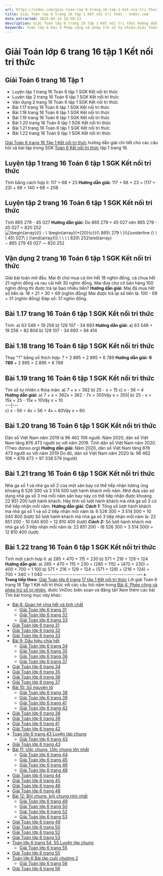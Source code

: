 ```yaml
---
url: https://vndoc.com/giai-toan-lop-6-trang-16-tap-1-ket-noi-tri-thuc-326102
title: Giải Toán lớp 6 trang 16 tập 1 Kết nối tri thức - VnDoc.com
date_extracted: 2025-04-14 16:50:13
description: Giải Toán lớp 6 trang 16 tập 1 Kết nối tri thức hướng dẫn giải chi tiết các câu hỏi và bài tập trong SGK Toán 6 Kết nối tri thức tập 1.
keywords: Toán lớp 6 bài 4 Phép cộng và phép trừ số tự nhiên,Giải Toán 6 kết nối tri thức bài 4,toán lớp 6 kết nối tri thức bài 4,Toán lớp 6 bài 4 kết nối tri thức,toán lớp 6,giải toán lớp 6,giải toán 6,toán lớp 6 kết nối tri thức,toán 6 kết nối tri thức,giải toán 6 tập 1 kết nối tri thức,sgk toán 6 kết nối tri thức,toán 6 trang 16,giải toán 6 trang 16,toán 6 trang 16 kết nối,Bài 1.17 trang 16 Toán 6 tập 1,Bài 1.18 trang 16 Toán 6 tập 1,Bài 1.19 trang 16 Toán 6 tập 1,Bài 1.20 trang 16 Toán 6 tập 1
---
```


# Giải Toán lớp 6 trang 16 tập 1 Kết nối tri thức
## **Giải Toán 6 trang 16 Tập 1**
  * Luyện tập 1 trang 16 Toán 6 tập 1 SGK Kết nối tri thức
  * Luyện tập 2 trang 16 Toán 6 tập 1 SGK Kết nối tri thức
  * Vận dụng 2 trang 16 Toán 6 tập 1 SGK Kết nối tri thức
  * Bài 1.17 trang 16 Toán 6 tập 1 SGK Kết nối tri thức
  * Bài 1.18 trang 16 Toán 6 tập 1 SGK Kết nối tri thức
  * Bài 1.19 trang 16 Toán 6 tập 1 SGK Kết nối tri thức
  * Bài 1.20 trang 16 Toán 6 tập 1 SGK Kết nối tri thức
  * Bài 1.21 trang 16 Toán 6 tập 1 SGK Kết nối tri thức
  * Bài 1.22 trang 16 Toán 6 tập 1 SGK Kết nối tri thức

[Giải Toán 6 trang 16 Tập 1 Kết nối tri thức](<https://vndoc.com/giai-toan-lop-6-trang-16-tap-1-ket-noi-tri-thuc-326102>) hướng dẫn giải chi tiết cho các câu hỏi và bài tập trong SGK [Toán 6 Kết nối tri thức](<https://vndoc.com/toan-6-ket-noi-tri-thuc>) tập 1 trang 16.
## Luyện tập 1 trang 16 Toán 6 tập 1 SGK Kết nối tri thức
Tính bằng cách hợp lí: 117 + 68 + 23
**Hướng dẫn giải:**
117 + 68 + 23 = \(117 + 23\) + 68
= 140 + 68
= 208
## Luyện tập 2 trang 16 Toán 6 tập 1 SGK Kết nối tri thức
Tính 865 279 - 45 027
**Hướng dẫn giải:**
Do 865 279 > 45 027 nên 865 279 - 45 027 = 820 252
![\\begin{array}{l} - \\  \\begin{array}{*{20}{c}}{\\ 865\\ 279 \\ }\\\\{\\underline {\\ \\ \\ 45\\ 027\\ } }\\end{array}\\\\\\ \\ \\ \\ \\ 820\\ 252\\end{array}](https://i.vdoc.vn/data/image/blank.png)− 865 279 45 027 ― 820 252
## Vận dụng 2 trang 16 Toán 6 tập 1 SGK Kết nối tri thức
Giải bài toán mở đầu.
Mai đi chợ mua cà tím hết 18 nghìn đồng, cà chua hết 21 nghìn đồng và rau cải hết 30 nghìn đồng. Mai đưa cho cô bán hàng 100 nghìn đồng thì được trả lại bao nhiêu tiền?
**Hướng dẫn giải:**
Mai đã mua hết số tiền là:
18 + 21 + 30 = 69 \(nghìn đồng\)
Mai được trả lại số tiền là:
100 - 69 = 31 \(nghìn đồng\)
Đáp số: 31 nghìn đồng.
## Bài 1.17 trang 16 Toán 6 tập 1 SGK Kết nối tri thức
Tính:
a\) 63 548 + 19 256
b\) 129 107 - 34 693
**Hướng dẫn giải:**
a\) 63 548 + 19 256 = 82 804
b\) 129 107 - 34 693 = 94 414
## Bài 1.18 trang 16 Toán 6 tập 1 SGK Kết nối tri thức
Thay "?" bằng số thích hợp:
? + 2 895 = 2 895 + 6 789
**Hướng dẫn giải:**
**6 789** \+ 2 895 = 2 895 + 6 789
## Bài 1.19 trang 16 Toán 6 tập 1 SGK Kết nối tri thức
Tìm số tự nhiên x thỏa mãn:
a\) 7 + x = 362
b\) 25 - x = 15
c\) x - 56 = 4
**Hướng dẫn giải:**
a\) 7 + x = 362x = 362 - 7x = 355Vậy x = 355| b\) 25 - x = 15x = 25 - 15x = 10Vậy x = 10  
---|---  
c\) x - 56 = 4x = 56 + 4x = 60Vậy x = 60  
## Bài 1.20 trang 16 Toán 6 tập 1 SGK Kết nối tri thức
Dân số Việt Nam năm 2019 là 96 462 106 người. Năm 2020, dân số Việt Nam tăng 876 473 người so với năm 2019. Tính dân số Việt Nam năm 2020. \(Theo _danso.org_\)
**Hướng dẫn giải:**
Năm 2020, dân số Việt Nam tăng 876 473 người so với năm 2019
Do đó, dân số Việt Nam năm 2020 là:
96 462 106 + 876 473 = 97 338 579 \(người\)
## Bài 1.21 trang 16 Toán 6 tập 1 SGK Kết nối tri thức
Nhà ga số 1 và nhà ga số 2 của một sân bay có thể tiếp nhận tương ứng khoảng 6 526 300 và 3 514 500 lượt hành khách mỗi năm. Nhờ đưa vào sử dụng nhà ga số 3 mà mỗi năm sân bay này có thể tiếp nhận được khoảng 22 851 200 lượt hành khách. Hãy tính số lượt hành khách mà nhà ga số 3 có thể tiếp nhận mỗi năm.
**Hướng dẫn giải:**
_**Cách 1:**_ Tổng số lượt hành khách mà nhà ga số 1 và số 2 tiếp nhận mỗi năm là:
6 526 300 + 3 514 500 = 10 040 800 \(lượt\)
Số lượt hành khách mà nhà ga số 3 tiếp nhận mỗi năm là:
22 851 200 - 10 040 800 = 12 810 400 \(lượt\)
_**Cách 2:**_ Số lượt hành khách mà nhà ga số 3 tiếp nhận mỗi năm là:
22 851 200 - \(6 526 300 + 3 514 500\) = 12 810 400 \(lượt\)
## Bài 1.22 trang 16 Toán 6 tập 1 SGK Kết nối tri thức
Tính một cách hợp lí:
a\) 285 + 470 + 115 + 230
b\) 571 + 216 + 129 + 124
**Hướng dẫn giải:**
a\) 285 + 470 + 115 + 230
= \(285 + 115\) + \(470 + 230\)
= 400 + 700
= 1 100
b\) 571 + 216 + 129 + 124
= \(571 + 129\) + \(216 + 124\)
= 700 + 340
= 1 040
\-----------------------------------------------
**\--- > Trang tiếp theo:** [Giải Toán lớp 6 trang 17 tập 1 Kết nối tri thức](<https://vndoc.com/giai-toan-lop-6-trang-17-tap-1-ket-noi-tri-thuc-326118>)
Lời giải Toán 6 trang 16 Tập 1 Kết nối tri thức với các câu hỏi nằm trong [Bài 4: Phép cộng và phép trừ số tự nhiên](<https://vndoc.com/toan-lop-6-bai-4-phep-cong-va-phep-tru-so-tu-nhien-ket-noi-tri-thuc-233629>), được VnDoc biên soạn và đăng tải\!
Xem thêm các bài Tìm bài trong mục này khác:
  * [Bài 8: Quan hệ chia hết và tính chất ](</toan-lop-6-bai-8-quan-he-chia-het-va-tinh-chat-ket-noi-tri-thuc-234556>)
    * [Giải Toán lớp 6 trang 31](</giai-toan-lop-6-trang-31-tap-1-ket-noi-tri-thuc-326326>)
    * [Giải Toán lớp 6 trang 32](</giai-toan-lop-6-trang-32-tap-1-ket-noi-tri-thuc-326327>)
    * [Giải Toán lớp 6 trang 33](</giai-toan-lop-6-trang-33-tap-1-ket-noi-tri-thuc-326446>)
  * [Giải Toán lớp 6 trang 31](</giai-toan-lop-6-trang-31-tap-1-ket-noi-tri-thuc-326326>)
  * [Giải Toán lớp 6 trang 32](</giai-toan-lop-6-trang-32-tap-1-ket-noi-tri-thuc-326327>)
  * [Giải Toán lớp 6 trang 33](</giai-toan-lop-6-trang-33-tap-1-ket-noi-tri-thuc-326446>)
  * [Bài 9: Dấu hiệu chia hết ](</toan-lop-6-bai-9-dau-hieu-chia-het-ket-noi-tri-thuc-234561>)
    * [Giải Toán lớp 6 trang 34](</giai-toan-lop-6-trang-34-tap-1-ket-noi-tri-thuc-326452>)
    * [Giải Toán lớp 6 trang 35](</giai-toan-lop-6-trang-35-tap-1-ket-noi-tri-thuc-326456>)
    * [Giải Toán lớp 6 trang 36](</giai-toan-lop-6-trang-36-tap-1-ket-noi-tri-thuc-326459>)
    * [Giải Toán lớp 6 trang 37](</giai-toan-lop-6-trang-37-tap-1-ket-noi-tri-thuc-326714>)
  * [Giải Toán lớp 6 trang 34](</giai-toan-lop-6-trang-34-tap-1-ket-noi-tri-thuc-326452>)
  * [Giải Toán lớp 6 trang 35](</giai-toan-lop-6-trang-35-tap-1-ket-noi-tri-thuc-326456>)
  * [Giải Toán lớp 6 trang 36](</giai-toan-lop-6-trang-36-tap-1-ket-noi-tri-thuc-326459>)
  * [Giải Toán lớp 6 trang 37](</giai-toan-lop-6-trang-37-tap-1-ket-noi-tri-thuc-326714>)
  * [Bài 10: Số nguyên tố ](</toan-lop-6-bai-10-so-nguyen-to-ket-noi-tri-thuc-234566>)
    * [Giải Toán lớp 6 trang 38](</giai-toan-lop-6-trang-38-tap-1-ket-noi-tri-thuc-326715>)
    * [Giải Toán lớp 6 trang 39](</giai-toan-lop-6-trang-39-tap-1-ket-noi-tri-thuc-326717>)
    * [Giải Toán lớp 6 trang 41](</giai-toan-lop-6-trang-41-tap-1-ket-noi-tri-thuc-326719>)
    * [Giải Toán lớp 6 trang 42](</giai-toan-lop-6-trang-42-tap-1-ket-noi-tri-thuc-326725>)
  * [Giải Toán lớp 6 trang 38](</giai-toan-lop-6-trang-38-tap-1-ket-noi-tri-thuc-326715>)
  * [Giải Toán lớp 6 trang 39](</giai-toan-lop-6-trang-39-tap-1-ket-noi-tri-thuc-326717>)
  * [Giải Toán lớp 6 trang 41](</giai-toan-lop-6-trang-41-tap-1-ket-noi-tri-thuc-326719>)
  * [Giải Toán lớp 6 trang 42](</giai-toan-lop-6-trang-42-tap-1-ket-noi-tri-thuc-326725>)
  * [Toán lớp 6 trang 43 Luyện tập chung ](</toan-lop-6-trang-43-luyen-tap-chung-ket-noi-tri-thuc-234571>)
    * [Giải Toán lớp 6 trang 43](</giai-toan-lop-6-trang-43-tap-1-ket-noi-tri-thuc-326896>)
  * [Giải Toán lớp 6 trang 43](</giai-toan-lop-6-trang-43-tap-1-ket-noi-tri-thuc-326896>)
  * [Bài 11: Ước chung, Ước chung lớn nhất](</toan-lop-6-bai-11-uoc-chung-uoc-chung-lon-nhat-ket-noi-tri-thuc-234597>)
    * [Giải Toán lớp 6 trang 44](</giai-toan-lop-6-trang-44-tap-1-ket-noi-tri-thuc-326897>)
    * [Giải Toán lớp 6 trang 45](</giai-toan-lop-6-trang-45-tap-1-ket-noi-tri-thuc-326898>)
    * [Giải Toán lớp 6 trang 46](</giai-toan-lop-6-trang-46-tap-1-ket-noi-tri-thuc-326899>)
    * [Giải Toán lớp 6 trang 48](</giai-toan-lop-6-trang-48-tap-1-ket-noi-tri-thuc-327149>)
  * [Giải Toán lớp 6 trang 44](</giai-toan-lop-6-trang-44-tap-1-ket-noi-tri-thuc-326897>)
  * [Giải Toán lớp 6 trang 45](</giai-toan-lop-6-trang-45-tap-1-ket-noi-tri-thuc-326898>)
  * [Giải Toán lớp 6 trang 46](</giai-toan-lop-6-trang-46-tap-1-ket-noi-tri-thuc-326899>)
  * [Giải Toán lớp 6 trang 48](</giai-toan-lop-6-trang-48-tap-1-ket-noi-tri-thuc-327149>)
  * [Bài 12: Bội chung, bội chung nhỏ nhất ](</toan-lop-6-bai-12-boi-chung-boi-chung-nho-nhat-ket-noi-tri-thuc-234622>)
    * [Giải Toán lớp 6 trang 49](</giai-toan-lop-6-trang-49-tap-1-ket-noi-tri-thuc-327449>)
    * [Giải Toán lớp 6 trang 50](</giai-toan-lop-6-trang-50-tap-1-ket-noi-tri-thuc-327450>)
    * [Giải Toán lớp 6 trang 52](</giai-toan-lop-6-trang-52-tap-1-ket-noi-tri-thuc-327451>)
    * [Giải Toán lớp 6 trang 53](</giai-toan-lop-6-trang-53-tap-1-ket-noi-tri-thuc-327453>)
  * [Giải Toán lớp 6 trang 49](</giai-toan-lop-6-trang-49-tap-1-ket-noi-tri-thuc-327449>)
  * [Giải Toán lớp 6 trang 50](</giai-toan-lop-6-trang-50-tap-1-ket-noi-tri-thuc-327450>)
  * [Giải Toán lớp 6 trang 52](</giai-toan-lop-6-trang-52-tap-1-ket-noi-tri-thuc-327451>)
  * [Giải Toán lớp 6 trang 53](</giai-toan-lop-6-trang-53-tap-1-ket-noi-tri-thuc-327453>)
  * [Toán lớp 6 trang 54, 55 Luyện tập chung ](</toan-lop-6-trang-54-55-luyen-tap-chung-ket-noi-tri-thuc-234632>)
    * [Giải Toán lớp 6 trang 55](</giai-toan-lop-6-trang-55-tap-1-ket-noi-tri-thuc-327537>)
  * [Giải Toán lớp 6 trang 55](</giai-toan-lop-6-trang-55-tap-1-ket-noi-tri-thuc-327537>)
  * [Toán lớp 6 Bài tập cuối chương 2](</toan-lop-6-bai-tap-cuoi-chuong-2-ket-noi-tri-thuc-234637>)
    * [Giải Toán lớp 6 trang 56](</giai-toan-lop-6-trang-56-tap-1-ket-noi-tri-thuc-327645>)
  * [Giải Toán lớp 6 trang 56](</giai-toan-lop-6-trang-56-tap-1-ket-noi-tri-thuc-327645>)

